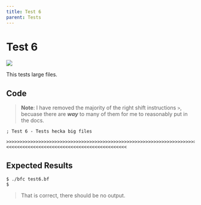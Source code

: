 ```yaml
---
title: Test 6
parent: Tests
---
```

# Test 6

<img src="https://bfc-test.https12345678.repl.co/badge.php?test=6">

This tests large files.

## Code

> **Note**: I have removed the majority of the right shift instructions `>`, becuase there are ***way*** to many of them for me to reasonably put in the docs.

```brainfuck
; Test 6 - Tests hecka big files

>>>>>>>>>>>>>>>>>>>>>>>>>>>>>>>>>>>>>>>>>>>>>>>>>>>>>>>>>>>>>>>>>>>>>>>>>>>>>>>>>>>>>>>>>>>>>>>>>>>>>>>>>>>>>>>>>>>>>>>>>>>>>>>>>>>>>>>>>>>>>>>>>>>>>>>>>>>>>>>>>>>>>>>>>>>>>>>>>>>>>>>>>>>>>>>>>>>>>>>>>>>>>>>>>>>>>>>>>>>>>>>>>>>>>>>>>>>>>>>>>>>>>>>>>>>>>>>>>>>>>>>>>>>>>>>>>>>>>>>>>>>>>>>>>>>>>>>>>>>>>>>>>>>>>>>>>>>>>>>>>>>>>>>>>>>>>>>>>>>>>>>>>>>>>>>>>>>>>>>>>>>>>>>>>>>>>>>>>>>>>>>>>>>>>>>>>>>>>>>>>>>>>>>>>>>>>>>>>>>>>>>>>>>>>>>>>>>>>>>>>>>>>>>>>>>>>>>>>>>>>>>>>>>>>>>>>>>>>>>>>>>>>>>>>>>>>>>>>>>>>>>>>>>>>>>>>>>>>>>>>>>>>>>>>>>>>>>>>>>>>>>>>>>>>>>>>>>>>>>>>>>>>>>>>>>>>>>>>>>>>>>>>>>>>>>>>>>>>>>>>>>>>><<<<<<<<<<<<<<<<<<<<<<<<<<<<<<<<<<<<<<<<<<<<<
```

## Expected Results

```
$ ./bfc test6.bf
$
```

> That is correct, there should be no output.